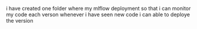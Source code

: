 i have created one folder where my mlflow deployment so that i can monitor my code each verson whenever i have seen new code i can able to deploye the version